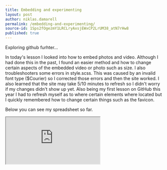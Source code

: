 ```yaml
---
title: Embedding and experimenting
layout: post
author: niklas.damarell
permalink: /embedding-and-experimenting/
source-id: 1Sps2fOgezmY1LRCLryAxsjEWxCP2LrUM38_atN7rHw8
published: true
---
```

Exploring github furhter...


In today's lesson I looked into how to embed photos and video. Although I had done this in the past, I found an easier method and how to change certain aspects of the embedded video or photo such as size. I also troubleshooters some errors in style.scss. This was caused by an invalid font type ($Courier) so I corrected those errors and then the site worked. I also learned that the site may take 5/10 minutes to refresh so I didn't worry if my changes didn't show up yet. Also being my first lesson on GitHub this year I had to refresh myself as to where certain elements where located but I quickly remembered how to change certain things such as the favicon.

Below you can see my spreadsheet so far. 

<iframe src="https://docs.google.com/spreadsheets/d/e/2PACX-1vTGLlrbeTgx3L8JAnwkzrHMB6BXagLhkZNfV_WxMaaNAvszA_GeQKktS_CyvTWr3hpoP9QFLY9KZ418/pubhtml?widget=true&amp;headers=false"></iframe>
